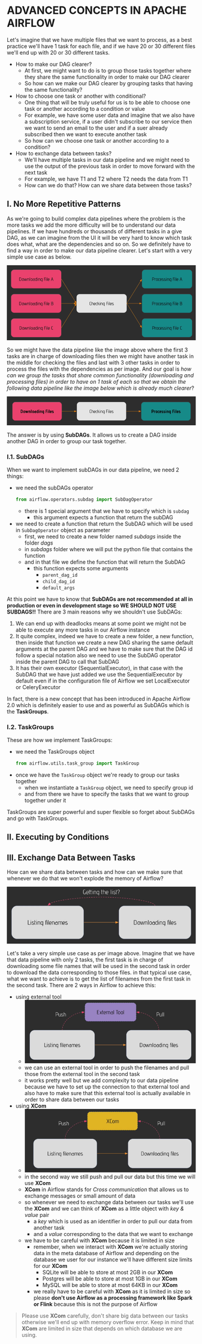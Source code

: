 # ADVANCED CONCEPTS IN APACHE AIRFLOW

Let's imagine that we have multiple files that we want to process, as a best practice we'll have 1 task for each file, and if we have 20 or 30 different files we'll end up with 20 or 30 different tasks.

- How to make our DAG clearer?
    - At first, we might want to do is to group those tasks together where they share the same functionality in order to make our DAG clearer
    - So how can we make our DAG clearer by grouping tasks that having the same functionality?
- How to choose one task or another with conditional?
    - One thing that will be truly useful for us is to be able to choose one task or another according to a condition or value
    - For example, we have some user data and imagine that we also have a subscription service, if a user didn't subscribe to our service then we want to send an email to the user and if a suer already subscribed then we want to execute another task
    - So how can we choose one task or another according to a condition?
- How to exchange data between tasks?
    - We'll have multiple tasks in our data pipeline and we might need to use the output of the previous task in order to move forward with the next task
    - For example, we have T1 and T2 where T2 needs the data from T1
    - How can we do that? How can we share data between those tasks?



## I. No More Repetitive Patterns

As we're going to build complex data pipelines where the problem is the more tasks we add the more difficulty will be to understand our data pipelines. If we have hundreds or thousands of different tasks in a give DAG, as we can imagine from the UI it will be very hard to know which task does what, what are the dependencies and so on. So we definitely have to find a way in order to make our data pipeline clearer. Let's start with a very simple use case as below.

![Alt text](/files/images/img6.png?raw=true "repeat")

So we might have the data pipeline like the image above where the first 3 tasks are in charge of downloading files then we might have another task in the middle for checking the files and last with 3 other tasks in order to process the files with the dependencies as per image. And our goal is *how can we group the tasks that share common functionality (downloading and processing files) in order to have on 1 task of each so that we obtain the following data pipeline like the image below which is already much clearer*?

![Alt text](/files/images/img7.png?raw=true "nonrepeat")

The answer is by using **SubDAGs**. It allows us to create a DAG inside another DAG in order to group our task together.


### I.1. SubDAGs

When we want to implement subDAGs in our data pipeline, we need 2 things:

- we need the subDAGs operator
    ```python
    from airflow.operators.subdag import SubDagOperator
    ```
    - there is 1 special argument that we have to specify which is `subdag`
        - this argument expects a function that return the subDAG
- we need to create a function that return the SubDAG which will be used in `SubDagOperator` object as parameter
    - first, we need to create a new folder named *subdags* inside the folder *dags*
    - in *subdags* folder where we will put the python file that contains the function
    - and in that file we define the function that will return the SubDAG
        - this function expects some arguments
            - `parent_dag_id`
            - `child_dag_id`
            - `default_args`

At this point we have to know that **SubDAGs are not recommended at all in production or even in development stage so WE SHOULD NOT USE SUBDAGS!!**
There are 3 main reasons why we shouldn't use SubDAGs:

1. We can end up with deadlocks means at some point we might not be able to execute any more tasks in our Airflow instance
2. It quite complex, indeed we have to create a new folder, a new function, then inside that function we create a new DAG sharing the same default arguments at the parent DAG and we have to make sure that the DAG id follow a special notation also we need to use the SubDAG operator inside the parent DAG to call that SubDAG
3. It has their own executor (SequentialExecutor), in that case with the SubDAG that we have just added we use the SequentialExecutor by default even if in the configuration file of Airflow we set LocalExecutor or CeleryExecutor

In fact, there is a new concept that has been introduced in Apache Airflow 2.0 which is definitely easier to use and as powerful as SubDAGs which is the **TaskGroups**.


### I.2. TaskGroups

These are how we implement TaskGroups:

- we need the TaskGroups object
    ```python
    from airflow.utils.task_group import TaskGroup
    ```
- once we have the `TaskGroup` object we're ready to group our tasks together
    - when we instantiate a `TaskGroup` object, we need to specify group id
    - and from there we have to specify the tasks that we want to group together under it

TaskGroups are super powerful and super flexible so forget about SubDAGs and go with TaskGroups.



## II. Executing by Conditions



## III. Exchange Data Between Tasks

How can we share data between tasks and how can we make sure that whenever we do that we won't explode the memory of Airflow?

![Alt text](/files/images/img8.png?raw=true "exchange")

Let's take a very simple use case as per image above. Imagine that we have that data pipeline with only 2 tasks, the first task is in charge of downloading some file names that will be used in the second task in order to download the data corresponding to those files. in that typical use case, what we want to achieve is to get the list of filenames from the first task in the second task. There are 2 ways in Airflow to achieve this:

- using external tool
    - ![Alt text](/files/images/img9.png?raw=true "external tool")
    - we can use an external tool in order to push the filenames and pull those from the external tool in the second task
    - it works pretty well but we add complexity to our data pipeline because we have to set up the connection to that external tool and also have to make sure that this external tool is actually available in order to share data between our tasks
- using **XCom**
    - ![Alt text](/files/images/img10.png?raw=true "xcom")
    - in the second way we still push and pull our data but this time we will use **XCom**
    - **XCom** in Airflow stands for *Cross communication* that allows us to exchange messages or small amount of data
    - so whenever we need to exchange data between our tasks we'll use the **XCom** and we can think of **XCom** as a little object with *key & value* pair
        - a *key* which is used as an identifier in order to pull our data from another task
        - and a *value* corresponding to the data that we want to exchange
    - we have to be careful with **XCom** because it is limited in size
        - remember, when we interact with **XCom** we're actually storing data in the meta database of Airflow and depending on the database we user for our instance we'll have different size limits for our **XCom**
            - SQLite will be able to store at most 2GB in our **XCom**
            - Postgres will be able to store at most 1GB in our **XCom**
            - MySQL will be able to store at most 64KB in our **XCom**
        - we really have to be careful with **XCom** as it is limited in size so please **don't use Airflow as a processing framework like Spark or Flink** because this is not the purpose of Airflow

> Please use **XCom** carefully, don't share big data between our tasks otherwise we'll end up with memory overflow error. Keep in mind that **XCom** are limited in size that depends on which database we are using.